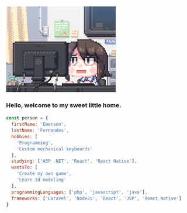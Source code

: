 ![alt text](https://github.com/Honokai/honokai/blob/main/f0f0d932d6e39c7af5aa305cbd8da735.gif?raw=true)

### Hello, welcome to my sweet little home.

```javascript
const person = {
  firstName: 'Emerson',
  lastName: 'Fernandes',
  hobbies: [
    'Programming',
    'Custom mechanical keyboards'
  ],
  studying: ['ASP .NET', 'React', 'React Native'],
  wantsTo: [
    'Create my own game',
    'Learn 3d modeling'
  ],
  programmingLanguages: ['php', 'javascript', 'java'],
  frameworks: ['Laravel', 'NodeJs', 'React', 'JSP', 'React Native']
}
```
